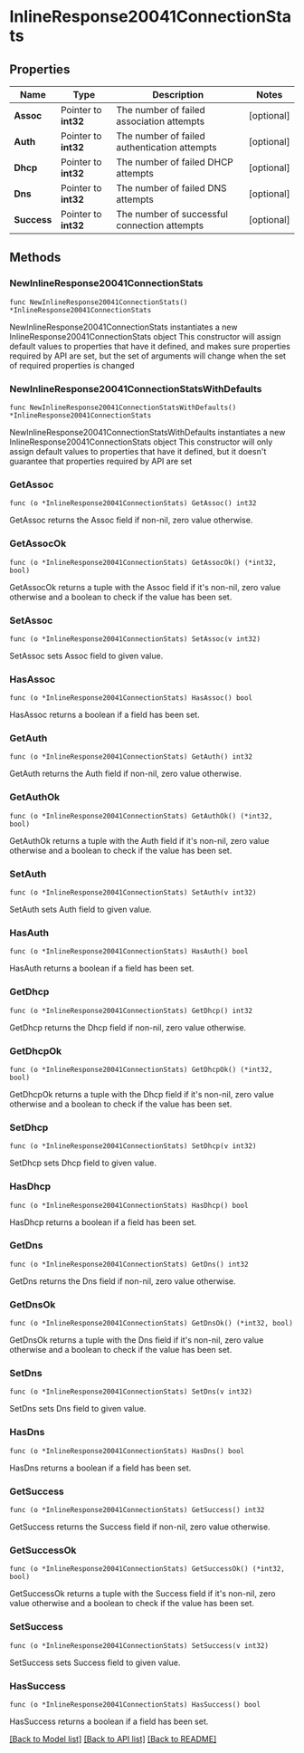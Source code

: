 # InlineResponse20041ConnectionStats

## Properties

Name | Type | Description | Notes
------------ | ------------- | ------------- | -------------
**Assoc** | Pointer to **int32** | The number of failed association attempts | [optional] 
**Auth** | Pointer to **int32** | The number of failed authentication attempts | [optional] 
**Dhcp** | Pointer to **int32** | The number of failed DHCP attempts | [optional] 
**Dns** | Pointer to **int32** | The number of failed DNS attempts | [optional] 
**Success** | Pointer to **int32** | The number of successful connection attempts | [optional] 

## Methods

### NewInlineResponse20041ConnectionStats

`func NewInlineResponse20041ConnectionStats() *InlineResponse20041ConnectionStats`

NewInlineResponse20041ConnectionStats instantiates a new InlineResponse20041ConnectionStats object
This constructor will assign default values to properties that have it defined,
and makes sure properties required by API are set, but the set of arguments
will change when the set of required properties is changed

### NewInlineResponse20041ConnectionStatsWithDefaults

`func NewInlineResponse20041ConnectionStatsWithDefaults() *InlineResponse20041ConnectionStats`

NewInlineResponse20041ConnectionStatsWithDefaults instantiates a new InlineResponse20041ConnectionStats object
This constructor will only assign default values to properties that have it defined,
but it doesn't guarantee that properties required by API are set

### GetAssoc

`func (o *InlineResponse20041ConnectionStats) GetAssoc() int32`

GetAssoc returns the Assoc field if non-nil, zero value otherwise.

### GetAssocOk

`func (o *InlineResponse20041ConnectionStats) GetAssocOk() (*int32, bool)`

GetAssocOk returns a tuple with the Assoc field if it's non-nil, zero value otherwise
and a boolean to check if the value has been set.

### SetAssoc

`func (o *InlineResponse20041ConnectionStats) SetAssoc(v int32)`

SetAssoc sets Assoc field to given value.

### HasAssoc

`func (o *InlineResponse20041ConnectionStats) HasAssoc() bool`

HasAssoc returns a boolean if a field has been set.

### GetAuth

`func (o *InlineResponse20041ConnectionStats) GetAuth() int32`

GetAuth returns the Auth field if non-nil, zero value otherwise.

### GetAuthOk

`func (o *InlineResponse20041ConnectionStats) GetAuthOk() (*int32, bool)`

GetAuthOk returns a tuple with the Auth field if it's non-nil, zero value otherwise
and a boolean to check if the value has been set.

### SetAuth

`func (o *InlineResponse20041ConnectionStats) SetAuth(v int32)`

SetAuth sets Auth field to given value.

### HasAuth

`func (o *InlineResponse20041ConnectionStats) HasAuth() bool`

HasAuth returns a boolean if a field has been set.

### GetDhcp

`func (o *InlineResponse20041ConnectionStats) GetDhcp() int32`

GetDhcp returns the Dhcp field if non-nil, zero value otherwise.

### GetDhcpOk

`func (o *InlineResponse20041ConnectionStats) GetDhcpOk() (*int32, bool)`

GetDhcpOk returns a tuple with the Dhcp field if it's non-nil, zero value otherwise
and a boolean to check if the value has been set.

### SetDhcp

`func (o *InlineResponse20041ConnectionStats) SetDhcp(v int32)`

SetDhcp sets Dhcp field to given value.

### HasDhcp

`func (o *InlineResponse20041ConnectionStats) HasDhcp() bool`

HasDhcp returns a boolean if a field has been set.

### GetDns

`func (o *InlineResponse20041ConnectionStats) GetDns() int32`

GetDns returns the Dns field if non-nil, zero value otherwise.

### GetDnsOk

`func (o *InlineResponse20041ConnectionStats) GetDnsOk() (*int32, bool)`

GetDnsOk returns a tuple with the Dns field if it's non-nil, zero value otherwise
and a boolean to check if the value has been set.

### SetDns

`func (o *InlineResponse20041ConnectionStats) SetDns(v int32)`

SetDns sets Dns field to given value.

### HasDns

`func (o *InlineResponse20041ConnectionStats) HasDns() bool`

HasDns returns a boolean if a field has been set.

### GetSuccess

`func (o *InlineResponse20041ConnectionStats) GetSuccess() int32`

GetSuccess returns the Success field if non-nil, zero value otherwise.

### GetSuccessOk

`func (o *InlineResponse20041ConnectionStats) GetSuccessOk() (*int32, bool)`

GetSuccessOk returns a tuple with the Success field if it's non-nil, zero value otherwise
and a boolean to check if the value has been set.

### SetSuccess

`func (o *InlineResponse20041ConnectionStats) SetSuccess(v int32)`

SetSuccess sets Success field to given value.

### HasSuccess

`func (o *InlineResponse20041ConnectionStats) HasSuccess() bool`

HasSuccess returns a boolean if a field has been set.


[[Back to Model list]](../README.md#documentation-for-models) [[Back to API list]](../README.md#documentation-for-api-endpoints) [[Back to README]](../README.md)


